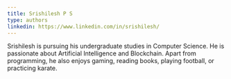 ```yaml
---
title: Srishilesh P S
type: authors
linkedin: https://www.linkedin.com/in/srishilesh/
---
```

Srishilesh is pursuing his undergraduate studies in Computer Science. He is passionate about Artificial Intelligence and Blockchain. Apart from programming, he also enjoys gaming, reading books, playing football, or practicing karate.
